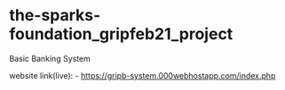 # the-sparks-foundation_gripfeb21_project
Basic Banking System

website link(live): -
https://gripb-system.000webhostapp.com/index.php




